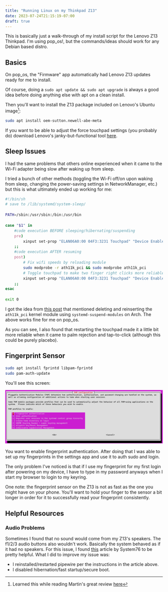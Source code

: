 ```yaml
---
title: "Running Linux on my Thinkpad Z13"
date: 2023-07-24T21:15:19-07:00
draft: true
---
```


This is basically just a walk-through of my install script for the Lenovo Z13
Thinkpad. I'm using pop_os!, but the commands/ideas should work for any Debian
based distro.

## Basics

On pop_os, the "Firmware" app automatically had Lenovo Z13 updates ready for me
to install.

Of course, doing a `sudo apt update && sudo apt upgrade` is always a good idea
before doing anything else with apt on a clean install.

Then you'll want to install the Z13 package included on Lenovo's Ubuntu
image[^1]:

[^1]: Learned this while reading Martin's great review
[here](https://wimpysworld.com/posts/why-i-chose-the-thinkpad-z13-as-my-linux-laptop/)

```bash
sudo apt install oem-sutton.newell-abe-meta
```

If you want to be able to adjust the force touchpad settings (you probably do)
download Lenovo's janky-but-functional tool [here](https://pcsupport.lenovo.com/us/en/products/laptops-and-netbooks/thinkpad-z-series-laptops/thinkpad-z13-type-21d2-21d3/downloads/ds561548-elan-haptic-pad-settings-tool-for-linux-thinkpad-z13-gen-1-z16-gen-1).

## Sleep Issues

I had the same problems that others online experienced when it came to the
Wi-Fi adapter being slow after waking up from sleep.

I tried a bunch of other methods (toggling the Wi-Fi off/on upon waking from
sleep, changing the power-saving settings in NetworkManager, etc.) but this is
what ultimately ended up working for me:

```bash
#!/bin/sh
# save to /lib/systemd/system-sleep/ 

PATH=/sbin:/usr/sbin:/bin:/usr/bin

case "$1" in
	#code execution BEFORE sleeping/hibernating/suspending
	pre)
		xinput set-prop "ELAN06A0:00 04F3:3231 Touchpad" "Device Enabled" 0
	;;
	#code execution AFTER resuming
	post)
		# Fix wifi speeds by reloading module
		sudo modprobe -r ath11k_pci && sudo modprobe ath11k_pci
		# Toggle touchpad to make two finger right clicks more reliable
		xinput set-prop "ELAN06A0:00 04F3:3231 Touchpad" "Device Enabled" 1
	;;
esac

exit 0
```

I got the idea from [this
post](https://blog.15cm.net/2022/08/21/my_arch_linux_setup_on_thinkpad_z13_gen_1/#touchpad-bad)
that mentioned deleting and reinserting the `ath11k_pci` kernel module using
`systemd-suspend-modules` on Arch. The above works fine for me on pop_os.

As you can see, I also found that restarting the touchpad made it a little bit
more reliable when it came to palm rejection and tap-to-click (although this
could be purely placebo).

## Fingerprint Sensor

```bash
sudo apt install fprintd libpam-fprintd
sudo pam-auth-update
```

You'll see this screen:

![pam-auth-update screen](./pam-auth-fingerprint.png)

You want to enable fingerprint authentication. After doing that I was able to
set up my fingerprints in the settings app and use it to auth sudo and
login. 

The only problem I've noticed is that if I use my fingerprint for my first
login after powering on my device, I have to type in my password anyways when I
start my browser to login to my keyring.

One note: the fingerprint sensor on the Z13 is not as fast as the one you might
have on your phone. You'll want to hold your finger to the sensor a bit longer
in order for it to successfully read your fingerprint consistently.

## Helpful Resources

### Audio Problems

Sometimes I found that no sound would come from my Z13's speakers. The f1/2/3
audio buttons also wouldn't work. Basically the system behaved as if it had no
speakers. For this issue, I found
[this](https://support.system76.com/articles/audio/) article by System76 to be
pretty helpful. What I did to improve my issue was:

- I reinstalled/restarted pipewire per the instructions in the article above.
- I disabled hibernation/fast startup/secure boot.

